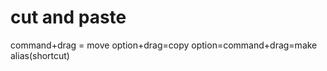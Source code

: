 # cut and paste

  command+drag = move
  option+drag=copy
  option=command+drag=make alias(shortcut)
